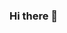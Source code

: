 ### Hi there 👋

<!--
**abbieislearning/abbieislearning** is a ✨ _special_ ✨ repository because its `README.md` (this file) appears on your GitHub profile.

Here are some ideas to get you started:

####🔭 Practicing for IB reqruitment :((( 
###🌱 I’m currently learning about various quantitative finance concepts
- 👯 I’m looking to collaborate on ...
- 🤔 I’m looking for help with ...
- 💬 Ask me about ...
- 📫 How to reach me: ...
- 😄 Pronouns: ...
- ⚡ Fun fact: ...
-->
